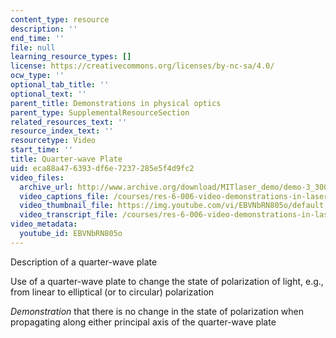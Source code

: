 ```yaml
---
content_type: resource
description: ''
end_time: ''
file: null
learning_resource_types: []
license: https://creativecommons.org/licenses/by-nc-sa/4.0/
ocw_type: ''
optional_tab_title: ''
optional_text: ''
parent_title: Demonstrations in physical optics
parent_type: SupplementalResourceSection
related_resources_text: ''
resource_index_text: ''
resourcetype: Video
start_time: ''
title: Quarter-wave Plate
uid: eca88a47-6393-df6e-7237-285e5f4d9fc2
video_files:
  archive_url: http://www.archive.org/download/MITlaser_demo/demo-3_300k.mp4
  video_captions_file: /courses/res-6-006-video-demonstrations-in-lasers-and-optics-spring-2008/4dbb0f1cdef75effb17bd4bdce8d0b44_EBVNbRN805o.vtt
  video_thumbnail_file: https://img.youtube.com/vi/EBVNbRN805o/default.jpg
  video_transcript_file: /courses/res-6-006-video-demonstrations-in-lasers-and-optics-spring-2008/711cb23d3cce130bbfbe0030a576410f_EBVNbRN805o.pdf
video_metadata:
  youtube_id: EBVNbRN805o
---
```


Description of a quarter-wave plate

Use of a quarter-wave plate to change the state of polarization of light, e.g., from linear to elliptical (or to circular) polarization

_Demonstration_ that there is no change in the state of polarization when propagating along either principal axis of the quarter-wave plate

